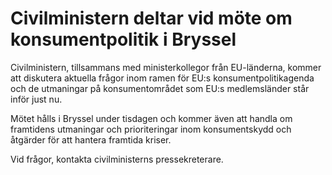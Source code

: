 # Civilministern deltar vid möte om konsumentpolitik i Bryssel

Civilministern, tillsammans med ministerkollegor från EU\-länderna, kommer att diskutera aktuella frågor inom ramen för EU:s konsumentpolitikagenda och de utmaningar på konsumentområdet som EU:s medlemsländer står inför just nu.

Mötet hålls i Bryssel under tisdagen och kommer även att handla om framtidens utmaningar och prioriteringar inom konsumentskydd och åtgärder för att hantera framtida kriser.

Vid frågor, kontakta civilministerns pressekreterare.
